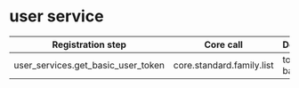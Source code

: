 # user service



| Registration step                  | Core call                 | Description        | Args |
|------------------------------------|---------------------------|--------------------|------|
| user_services.get_basic_user_token | core.standard.family.list | to make basic user |      |

